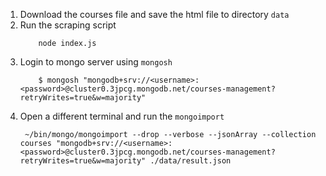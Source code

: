 1. Download the courses file and save the html file to directory `data`
2. Run the scraping script
   ```
       node index.js
   ```
3. Login to mongo server using `mongosh`
   ```
       $ mongosh "mongodb+srv://<username>:<password>@cluster0.3jpcg.mongodb.net/courses-management?retryWrites=true&w=majority"
   ```
4. Open a different terminal and run the `mongoimport`
   ```
    ~/bin/mongo/mongoimport --drop --verbose --jsonArray --collection courses "mongodb+srv://<username>:<password>@cluster0.3jpcg.mongodb.net/courses-management?retryWrites=true&w=majority" ./data/result.json
   ```
